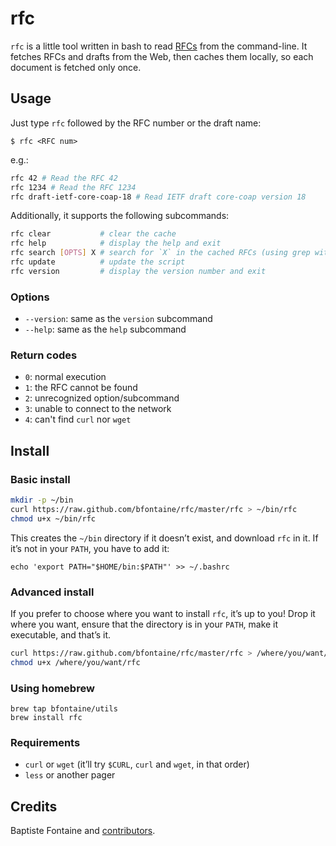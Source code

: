 # rfc

`rfc` is a little tool written in bash to read [RFCs][ietf-rfc] from the
command-line. It fetches RFCs and drafts from the Web, then caches them
locally, so each document is fetched only once.

[ietf-rfc]: http://www.ietf.org/rfc.html

## Usage

Just type `rfc` followed by the RFC number or the draft name:

```
$ rfc <RFC num>
```

e.g.:

```sh
rfc 42 # Read the RFC 42
rfc 1234 # Read the RFC 1234
rfc draft-ietf-core-coap-18 # Read IETF draft core-coap version 18
```

Additionally, it supports the following subcommands:

```sh
rfc clear           # clear the cache
rfc help            # display the help and exit
rfc search [OPTS] X # search for `X` in the cached RFCs (using grep with OPTS passed through)
rfc update          # update the script
rfc version         # display the version number and exit
```

### Options

- `--version`: same as the `version` subcommand
- `--help`: same as the `help` subcommand

### Return codes

- `0`: normal execution
- `1`: the RFC cannot be found
- `2`: unrecognized option/subcommand
- `3`: unable to connect to the network
- `4`: can't find `curl` nor `wget`


## Install

### Basic install

```sh
mkdir -p ~/bin
curl https://raw.github.com/bfontaine/rfc/master/rfc > ~/bin/rfc
chmod u+x ~/bin/rfc
```

This creates the `~/bin` directory if it doesn’t exist, and download `rfc` in it.
If it’s not in your `PATH`, you have to add it:

```
echo 'export PATH="$HOME/bin:$PATH"' >> ~/.bashrc
```

### Advanced install

If you prefer to choose where you want to install `rfc`, it’s up to you! Drop it
where you want, ensure that the directory is in your `PATH`, make it executable,
and that’s it.

```sh
curl https://raw.github.com/bfontaine/rfc/master/rfc > /where/you/want/rfc
chmod u+x /where/you/want/rfc
```

### Using homebrew

```
brew tap bfontaine/utils
brew install rfc
```

### Requirements

- `curl` or `wget` (it’ll try `$CURL`, `curl` and `wget`, in that order)
- `less` or another pager

## Credits

Baptiste Fontaine and [contributors](https://github.com/bfontaine/rfc/graphs/contributors).
